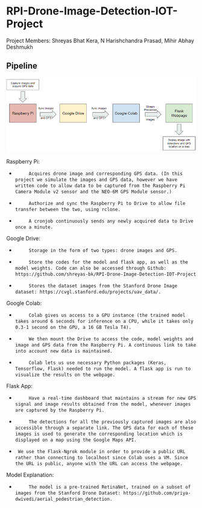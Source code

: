 # RPI-Drone-Image-Detection-IOT-Project
Project Members: Shreyas Bhat Kera, N Harishchandra Prasad, Mihir Abhay Deshmukh

## Pipeline

![](IOT-Pipeline.png)

Raspberry Pi:
-          Acquires drone image and corresponding GPS data. (In this project we simulate the images and GPS data, however we have written code to allow data to be captured from the Raspberry Pi Camera Module v2 sensor and the NEO-6M GPS Module sensor.)
-          Authorize and sync the Raspberry Pi to Drive to allow file transfer between the two, using rclone.
-          A cronjob continuously sends any newly acquired data to Drive once a minute.
Google Drive:
-          Storage in the form of two types: drone images and GPS.
-          Store the codes for the model and flask app, as well as the model weights. Code can also be accessed through Github: https://github.com/shreyas-bk/RPI-Drone-Image-Detection-IOT-Project
-          Stores the dataset images from the Stanford Drone Image dataset: https://cvgl.stanford.edu/projects/uav_data/.
Google Colab:
-          Colab gives us access to a GPU instance (the trained model takes around 6 seconds for inference on a CPU, while it takes only 0.3-1 second on the GPU, a 16 GB Tesla T4).
-          We then mount the Drive to access the code, model weights and image and GPS data from the Raspberry Pi. A continuous link to take into account new data is maintained.
-          Colab lets us use necessary Python packages (Keras, Tensorflow, Flask) needed to run the model. A flask app is run to visualize the results on the webpage.
Flask App:
-          Have a real-time dashboard that maintains a stream for new GPS signal and image results obtained from the model, whenever images are captured by the Raspberry Pi.
-          The detections for all the previously captured images are also accessible through a separate link. The GPS data for each of these images is used to generate the corresponding location which is displayed on a map using the Google Maps API. 
-      We use the Flask-Ngrok module in order to provide a public URL rather than connecting to localhost since Colab uses a VM. Since the URL is public, anyone with the URL can access the webpage.
Model Explanation:
-          The model is a pre-trained RetinaNet, trained on a subset of images from the Stanford Drone Dataset: https://github.com/priya-dwivedi/aerial_pedestrian_detection.

